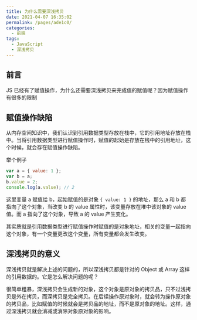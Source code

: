 ```yaml
---
title: 为什么需要深浅拷贝
date: 2021-04-07 16:35:02
permalink: /pages/ade1c0/
categories:
  - 前端
tags:
  - JavaScript
  - 深浅拷贝
---
```

## 前言
JS 已经有了赋值操作，为什么还需要深浅拷贝来完成值的赋值呢？因为赋值操作有很多的限制

## 赋值操作缺陷
从内存空间知识中，我们认识到引用数据类型存放在栈中，它的引用地址存放在栈中。当将引用数据类型进行赋值操作时，赋值的起始是存放在栈中的引用地址，这个时候，就会存在赋值操作缺陷。

举个例子
```javascript
var a = { value: 1 };
var b = a;
b.value = 2;
console.log(a.value); // 2
```
这里变量 a 赋值给 b，起始赋值的是对象 `{ value: 1 }` 的地址，那么 a 和 b 都指向了这个对象，当改变 b 的 value 属性时，该变量存放在堆中该对象的 value 值。而 a 指向了这个对象，导致 a 的 value 产生变化。

其实质就是引用数据类型进行赋值操作时赋值的是对象地址，相关的变量一起指向这个对象，有一个变量更改这个变量，所有变量都会发生改变。

## 深浅拷贝的意义
深浅拷贝就是解决上述的问题的，所以深浅拷贝都是针对的 Object 或 Array 这样的引用数据的。它是怎么解决问题的呢？

很简单粗暴，深浅拷贝会生成新的对象，这个对象是原对象的拷贝品，只不过浅拷贝是外在拷贝，而深拷贝是完全拷贝。在后续操作原对象时，就会转为操作原对象的拷贝品，比如赋值的时候就会是拷贝品的地址，而不是原对象的地址。这样，通过深浅拷贝就会消减或消除对象原对象的影响。
